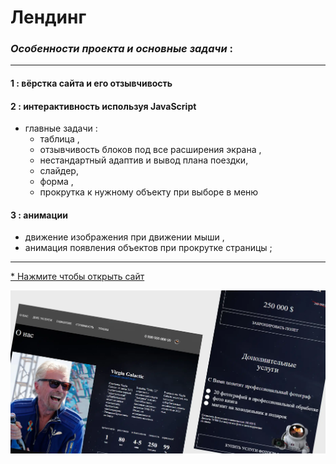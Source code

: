 # Лендинг

### _Особенности проекта и основные задачи_ : 
***

#### 1 : вёрстка сайта и его отзывчивость
#### 2 : интерактивность используя JavaScript
* главные задачи :
  * таблица , 
  * отзывчивость блоков под все расширения экрана , 
  * нестандартный адаптив и вывод плана поездки, 
  * слайдер, 
  * форма , 
  * прокрутка к нужному объекту при выборе в меню
#### 3 : анимации
* движение изображения при движении мыши , 
* анимация появления объектов при прокрутке страницы ;

***

[* Нажмите чтобы открыть сайт](https://arinawebsite.github.io/kosmos/)

![Изображение](/img/git/Cover8.webp)
